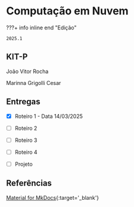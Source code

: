 # Computação em Nuvem


???+ info inline end "Edição"

    2025.1


## KIT-P

João Vitor Rocha

Marinna Grigolli Cesar


## Entregas

- [x] Roteiro 1 - Data 14/03/2025
- [ ] Roteiro 2
- [ ] Roteiro 3
- [ ] Roteiro 4
- [ ] Projeto


## Referências

[Material for MkDocs](https://squidfunk.github.io/mkdocs-material/reference/){:target='_blank'}